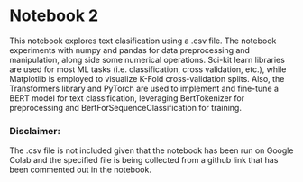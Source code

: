 # Notebook 2

This notebook explores text clasification using a .csv file. The notebook experiments with numpy and pandas for data preprocessing and manipulation, along side some numerical operations. Sci-kit learn libraries are used for most ML tasks (i.e. classification, cross validation, etc.), while Matplotlib is employed to visualize K-Fold cross-validation splits. Also, the Transformers library and PyTorch are used to implement and fine-tune a BERT model for text classification, leveraging BertTokenizer for preprocessing and BertForSequenceClassification for training.

### Disclaimer:
The .csv file is not included given that the notebook has been run on Google Colab and the specified file is being collected from a github link that has been commented out in the notebook.
